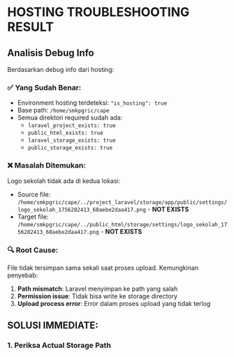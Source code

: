 # HOSTING TROUBLESHOOTING RESULT

## Analisis Debug Info

Berdasarkan debug info dari hosting:

### ✅ Yang Sudah Benar:
- Environment hosting terdeteksi: `"is_hosting": true`
- Base path: `/home/smkpgric/cape`
- Semua direktori required sudah ada:
  - `laravel_project_exists: true`
  - `public_html_exists: true` 
  - `laravel_storage_exists: true`
  - `public_storage_exists: true`

### ❌ Masalah Ditemukan:
Logo sekolah tidak ada di kedua lokasi:
- Source file: `/home/smkpgric/cape/../project_laravel/storage/app/public/settings/logo_sekolah_1756282413_68aebe2daa417.png` - **NOT EXISTS**
- Target file: `/home/smkpgric/cape/../public_html/storage/settings/logo_sekolah_1756282413_68aebe2daa417.png` - **NOT EXISTS**

### 🔍 Root Cause:
File tidak tersimpan sama sekali saat proses upload. Kemungkinan penyebab:
1. **Path mismatch**: Laravel menyimpan ke path yang salah
2. **Permission issue**: Tidak bisa write ke storage directory
3. **Upload process error**: Error dalam proses upload yang tidak terlog

## SOLUSI IMMEDIATE:

### 1. Periksa Actual Storage Path
